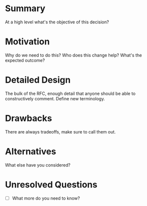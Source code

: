 # Summary

At a high level what's the objective of this decision?

# Motivation

Why do we need to do this? Who does this change help? What's the expected outcome?

# Detailed Design

The bulk of the RFC, enough detail that anyone should be able to constructively comment. Define new terminology.

# Drawbacks

There are always tradeoffs, make sure to call them out.

# Alternatives

What else have you considered?

# Unresolved Questions

 - [ ] What more do you need to know?
